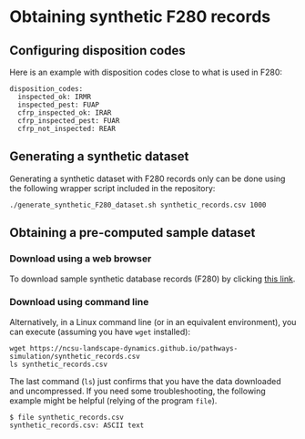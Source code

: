 # Obtaining synthetic F280 records

## Configuring disposition codes

Here is an example with disposition codes close to what is used in F280:

```
disposition_codes:
  inspected_ok: IRMR
  inspected_pest: FUAP
  cfrp_inspected_ok: IRAR
  cfrp_inspected_pest: FUAR
  cfrp_not_inspected: REAR
```

## Generating a synthetic dataset

Generating a synthetic dataset with F280 records only can be done using
the following wrapper script included in the repository:

```
./generate_synthetic_F280_dataset.sh synthetic_records.csv 1000
```

## Obtaining a pre-computed sample dataset

### Download using a web browser

To download sample synthetic database records (F280)
by clicking [this link](https://ncsu-landscape-dynamics.github.io/pathways-simulation/synthetic_records.csv).

### Download using command line

Alternatively, in a Linux command line (or in an equivalent environment),
you can execute (assuming you have `wget` installed):

```
wget https://ncsu-landscape-dynamics.github.io/pathways-simulation/synthetic_records.csv
ls synthetic_records.csv
```

The last command (`ls`) just confirms that you have the data downloaded
and uncompressed. If you need some troubleshooting,
the following example might be helpful (relying of the program `file`).

```
$ file synthetic_records.csv
synthetic_records.csv: ASCII text
```
